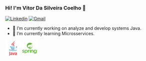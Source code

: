 ### Hi! I'm Vitor Da Silveira Coelho 👋
[![Linkedin](https://img.shields.io/badge/LinkedIn-0077B5?style=for-the-badge&logo=linkedin&logoColor=white)](https://www.linkedin.com/in/vitor-da-silveira-coelho-b6a7111bb/)
[![Gmail](https://img.shields.io/badge/Gmail-D14836?style=for-the-badge&logo=gmail&logoColor=white)](vitorcoelhoft@gmail.com)


- 🔭 I’m currently working on analyze and develop systems Java.
- 🌱 I’m currently learning Microsservices.

 <div>
  <img align="center" width="50" heigth="40" src="https://github.com/devicons/devicon/blob/master/icons/java/java-original-wordmark.svg"> 
  <img align="center" width="50" heigth="40" src="https://github.com/devicons/devicon/blob/master/icons/spring/spring-original-wordmark.svg">   
</div>



